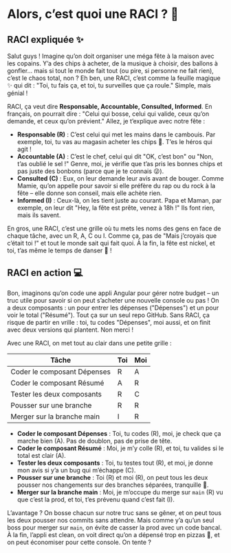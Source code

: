 # Alors, c’est quoi une RACI ? 🎉

##  RACI expliquée ✨

Salut guys ! Imagine qu’on doit organiser une méga fête à la maison avec les copains. Y’a des chips à acheter, de la musique à choisir, des ballons à gonfler… mais si tout le monde fait tout (ou pire, si personne ne fait rien), c’est le chaos total, non ? Eh ben, une RACI, c’est comme la feuille magique ✨ qui dit : "Toi, tu fais ça, et toi, tu surveilles que ça roule." Simple, mais génial !

RACI, ça veut dire **Responsable, Accountable, Consulted, Informed**. En français, on pourrait dire : "Celui qui bosse, celui qui valide, ceux qu’on demande, et ceux qu’on prévient." Allez, je t’explique avec notre fête :

- **Responsable (R)** : C’est celui qui met les mains dans le cambouis. Par exemple, toi, tu vas au magasin acheter les chips 🥔. T’es le héros qui agit !
- **Accountable (A)** : C’est le chef, celui qui dit "OK, c’est bon" ou "Non, t’as oublié le sel !" Genre, moi, je vérifie que t’as pris les bonnes chips et pas juste des bonbons (parce que je te connais 😜).
- **Consulted (C)** : Eux, on leur demande leur avis avant de bouger. Comme Mamie, qu’on appelle pour savoir si elle préfère du rap ou du rock à la fête – elle donne son conseil, mais elle achète rien.
- **Informed (I)** : Ceux-là, on les tient juste au courant. Papa et Maman, par exemple, on leur dit "Hey, la fête est prête, venez à 18h !" Ils font rien, mais ils savent.

En gros, une RACI, c’est une grille où tu mets les noms des gens en face de chaque tâche, avec un R, A, C ou I. Comme ça, pas de "Mais j’croyais que c’était toi !" et tout le monde sait qui fait quoi. À la fin, la fête est nickel, et toi, t’as même le temps de danser 💃 !

## RACI en action 💻

Bon, imaginons qu’on code une appli Angular pour gérer notre budget – un truc utile pour savoir si on peut s’acheter une nouvelle console ou pas ! On a deux composants : un pour entrer les dépenses ("Dépenses") et un pour voir le total ("Résumé"). Tout ça sur un seul repo GitHub. Sans RACI, ça risque de partir en vrille : toi, tu codes "Dépenses", moi aussi, et on finit avec deux versions qui plantent. Non merci !

Avec une RACI, on met tout au clair dans une petite grille :

| Tâche                        | Toi   | Moi   |
|------------------------------|-------|-------|
| Coder le composant Dépenses  | R     | A     |
| Coder le composant Résumé    | A     | R     |
| Tester les deux composants   | R     | C     |
| Pousser sur une branche      | R     | R     |
| Merger sur la branche main   | I     | R     |



- **Coder le composant Dépenses** : Toi, tu codes (R), moi, je check que ça marche bien (A). Pas de doublon, pas de prise de tête.
- **Coder le composant Résumé** : Moi, je m’y colle (R), et toi, tu valides si le total est clair (A).
- **Tester les deux composants** : Toi, tu testes tout (R), et moi, je donne mon avis si y’a un bug qui m’échappe (C).
- **Pousser sur une branche** : Toi (R) et moi (R), on peut tous les deux pousser nos changements sur des branches séparées, tranquille 🚀.
- **Merger sur la branche main** : Moi, je m’occupe du merge sur `main` (R) vu que c’est la prod, et toi, t’es prévenu quand c’est fait (I).

L’avantage ? On bosse chacun sur notre truc sans se gêner, et on peut tous les deux pousser nos commits sans attendre. Mais comme y’a qu’un seul boss pour merger sur `main`, on évite de casser la prod avec un code bancal. À la fin, l’appli est clean, on voit direct qu’on a dépensé trop en pizzas 🍕, et on peut économiser pour cette console. On tente ?

<meta name="title" content="C’est quoi une RACI ? Guide fun pour organiser tes projets 🎉">
<meta name="description" content="Découvre la RACI, une méthode simple pour organiser tes projets comme une fête ou une appli Angular ! Responsable, Accountable, Consulted, Informed : on t’explique tout avec des exemples fun.">